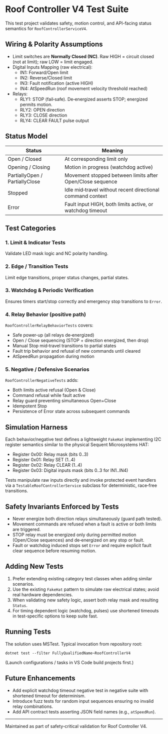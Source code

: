 # Roof Controller V4 Test Suite

This test project validates safety, motion control, and API-facing status semantics for `RoofControllerServiceV4`.

## Wiring & Polarity Assumptions
- Limit switches are **Normally Closed (NC)**. Raw HIGH = circuit closed (not at limit); raw LOW = limit engaged.
- Digital Inputs Mapping (raw electrical):
  - IN1: Forward/Open limit
  - IN2: Reverse/Closed limit
  - IN3: Fault notification (active HIGH)
  - IN4: AtSpeedRun (roof movement velocity threshold reached)
- Relays:
  - RLY1: STOP (fail‑safe). De‑energized asserts STOP; energized permits motion.
  - RLY2: OPEN direction
  - RLY3: CLOSE direction
  - RLY4: CLEAR FAULT pulse output

## Status Model
| Status | Meaning |
|--------|---------|
| Open / Closed | At corresponding limit only |
| Opening / Closing | Motion in progress (watchdog active) |
| PartiallyOpen / PartiallyClose | Movement stopped between limits after Open/Close sequence |
| Stopped | Idle mid‑travel without recent directional command context |
| Error | Fault input HIGH, both limits active, or watchdog timeout |

## Test Categories
### 1. Limit & Indicator Tests
Validate LED mask logic and NC polarity handling.

### 2. Edge / Transition Tests
Limit edge transitions, proper status changes, partial states.

### 3. Watchdog & Periodic Verification
Ensures timers start/stop correctly and emergency stop transitions to `Error`.

### 4. Relay Behavior (positive path)
`RoofControllerRelayBehaviorTests` covers:
- Safe power‑up (all relays de‑energized)
- Open / Close sequencing (STOP + direction energized, then drop) 
- Manual Stop mid‑travel transitions to partial states
- Fault trip behavior and refusal of new commands until cleared
- AtSpeedRun propagation during motion

### 5. Negative / Defensive Scenarios
`RoofControllerNegativeTests` adds:
- Both limits active refusal (Open & Close)
- Command refusal while fault active
- Relay guard preventing simultaneous Open+Close
- Idempotent Stop
- Persistence of Error state across subsequent commands

## Simulation Harness
Each behavior/negative test defines a lightweight `FakeHat` implementing I2C register semantics similar to the physical Sequent Microsystems HAT:
- Register 0x00: Relay mask (bits 0..3)
- Register 0x01: Relay SET (1..4)
- Register 0x02: Relay CLEAR (1..4)
- Register 0x03: Digital inputs mask (bits 0..3 for IN1..IN4)

Tests manipulate raw inputs directly and invoke protected event handlers via a `TestableRoofControllerService` subclass for deterministic, race‑free transitions.

## Safety Invariants Enforced by Tests
- Never energize both direction relays simultaneously (guard path tested).
- Movement commands are refused when a fault is active or both limits are triggered.
- STOP relay must be energized only during permitted motion (Open/Close sequences) and de‑energized on any stop or fault.
- Fault or watchdog induced stops set `Error` and require explicit fault clear sequence before resuming motion.

## Adding New Tests
1. Prefer extending existing category test classes when adding similar scenarios.
2. Use the existing `FakeHat` pattern to simulate raw electrical states; avoid real hardware dependencies.
3. When validating new safety logic, assert both relay mask and resulting `Status`.
4. For timing dependent logic (watchdog, pulses) use shortened timeouts in test-specific options to keep suite fast.

## Running Tests
The solution uses MSTest. Typical invocation from repository root:
```
dotnet test --filter FullyQualifiedName~RoofControllerV4
```
(Launch configurations / tasks in VS Code build projects first.)

## Future Enhancements
- Add explicit watchdog timeout negative test in negative suite with shortened timeout for determinism.
- Introduce fuzz tests for random input sequences ensuring no invalid relay combinations.
- Add API contract tests asserting JSON field names (e.g., `atSpeedRun`).

---
Maintained as part of safety‑critical validation for Roof Controller V4.
